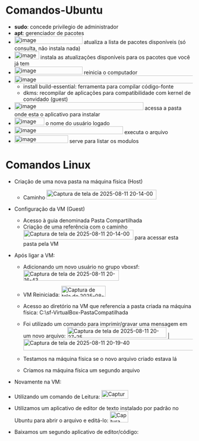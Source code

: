 # **Comandos-Ubuntu**<br>
- **sudo**: concede privilegio de administrador<br>
- **apt**: gerenciador de pacotes<br>
- <img width="183" height="21" alt="image" src="https://github.com/user-attachments/assets/6f8a2f6f-85a7-424f-a83b-a5bf75496a2b" /> atualiza a lista de pacotes disponíveis (só consulta, não instala nada)<br>
- <img width="66" height="21" alt="image" src="https://github.com/user-attachments/assets/45e8d58b-eb7a-4f4e-9d2b-4fad04e3cb2f" /> instala as atualizações disponíveis para os pacotes que você já tem<br>
- <img width="183" height="21" alt="image" src="https://github.com/user-attachments/assets/8cdf8a3a-61c2-44d0-9b3f-16c2a9fa8f44" /> reinicia o computador<br>
- <img width="603" height="21" alt="image" src="https://github.com/user-attachments/assets/13cfec60-6798-49a0-b443-48afe2e84243" /><br>
    - install build-essential: ferramenta para compilar código-fonte<br>
    - dkms: recompilar de aplicações para compatibilidade com kernel de convidado (guest)<br>
- <img width="347" height="21" alt="image" src="https://github.com/user-attachments/assets/a8f88ae8-d486-42e7-8c49-cdd5f14d04d7" /> acessa a pasta onde esta o aplicativo para instalar<br>
- <img width="80" height="21" alt="image" src="https://github.com/user-attachments/assets/5f80816f-b0ab-4d83-be9c-f2e2f91d128e" /> o nome do usuário logado <br>
- <img width="292" height="21" alt="image" src="https://github.com/user-attachments/assets/08525057-aa3b-4efa-b79a-6f8d6d54ae7c" /> executa o arquivo<br>
- <img width="144" height="21" alt="image" src="https://github.com/user-attachments/assets/7d7e45b3-d5ec-4870-8289-d637573a4d04" /> serve para listar os modulos <br> 
# Comandos Linux
 
  - Criação de uma nova pasta na máquina física (Host)
    - Caminho <img width="296" height="26" alt="Captura de tela de 2025-08-11 20-14-00" src="https://github.com/user-attachments/assets/446f8d4a-c1cd-470a-a7ed-dafac8f5a504" />
  - Configuração da VM (Guest)

    - Acesso à guia denominada Pasta Compartilhada
    - Criação de uma referência com o caminho <img width="296" height="26" alt="Captura de tela de 2025-08-11 20-14-00" src="https://github.com/user-attachments/assets/446f8d4a-c1cd-470a-a7ed-dafac8f5a504" /> para acessar esta pasta pela VM
  - Após ligar a VM:
    - Adicionando um novo usuário no grupo vboxsf:<img width="257" height="29" alt="Captura de tela de 2025-08-11 20-16-43" src="https://github.com/user-attachments/assets/c43b92cb-4fa2-41c4-a17f-46a2b0fb7002" />

    - VM Reiniciada: <img width="119" height="29" alt="Captura de tela de 2025-08-11 20-17-31" src="https://github.com/user-attachments/assets/c473557b-771e-4953-bce8-a5c57621b4fa" />

    - Acesso ao diretório na VM que referencia a pasta criada na máquina física: C:\sf-VirtualBox-PastaCompatilhada
    - Foi utilizado um comando para imprimir/gravar uma mensagem em um novo arquivo: <img width="267" height="29" alt="Captura de tela de 2025-08-11 20-27-25" src="https://github.com/user-attachments/assets/7ae04f4c-927b-4042-82cb-f8d7854dbce9" /> | <img width="1057" height="31" alt="Captura de tela de 2025-08-11 20-19-40" src="https://github.com/user-attachments/assets/a5df4406-38dc-4b57-85a5-89cc4d232967" />

    - Testamos na máquina física se o novo arquivo criado estava lá 
    - Criamos na máquina física um segundo arquivo
  - Novamente na VM:
  - Utilizando um comando de Leitura: <img width="72" height="23" alt="Captura de tela de 2025-08-11 20-29-55" src="https://github.com/user-attachments/assets/fa868aed-1024-45dc-9ac3-6dde33f83414" />
  - Utilizamos um aplicativo de editor de texto instalado por padrão no Ubuntu para abrir o arquivo e editá-lo: <img width="49" height="30" alt="Captura de tela de 2025-08-11 20-20-36" src="https://github.com/user-attachments/assets/5cf52c9b-0d28-4cd6-9fb7-e580a184baf5" />
- Baixamos um segundo aplicativo de editor/código: 

 
